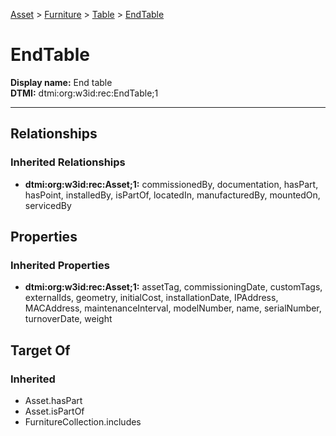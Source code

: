 [Asset](../../Asset.md) > [Furniture](../Furniture.md) > [Table](Table.md) > [EndTable](#)
# EndTable

**Display name:** End table<br />
**DTMI:** dtmi:org:w3id:rec:EndTable;1

---
## Relationships
### Inherited Relationships
* **dtmi:org:w3id:rec:Asset;1:** commissionedBy, documentation, hasPart, hasPoint, installedBy, isPartOf, locatedIn, manufacturedBy, mountedOn, servicedBy
## Properties
### Inherited Properties
* **dtmi:org:w3id:rec:Asset;1:** assetTag, commissioningDate, customTags, externalIds, geometry, initialCost, installationDate, IPAddress, MACAddress, maintenanceInterval, modelNumber, name, serialNumber, turnoverDate, weight
## Target Of
### Inherited
* Asset.hasPart
* Asset.isPartOf
* FurnitureCollection.includes
